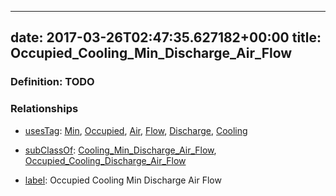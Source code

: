 
---
date: 2017-03-26T02:47:35.627182+00:00
title: Occupied_Cooling_Min_Discharge_Air_Flow
---
### Definition: TODO

### Relationships

* [usesTag](https://brickschema.org/schema/1.0/BrickFrame#usesTag): [Min](https://brickschema.org/schema/1.0/BrickTag#Min), [Occupied](https://brickschema.org/schema/1.0/BrickTag#Occupied), [Air](https://brickschema.org/schema/1.0/BrickTag#Air), [Flow](https://brickschema.org/schema/1.0/BrickTag#Flow), [Discharge](https://brickschema.org/schema/1.0/BrickTag#Discharge), [Cooling](https://brickschema.org/schema/1.0/BrickTag#Cooling)

* [subClassOf](http://www.w3.org/2000/01/rdf-schema#subClassOf): [Cooling_Min_Discharge_Air_Flow](https://brickschema.org/schema/1.0/Brick#Cooling_Min_Discharge_Air_Flow), [Occupied_Cooling_Discharge_Air_Flow](https://brickschema.org/schema/1.0/Brick#Occupied_Cooling_Discharge_Air_Flow)

* [label](http://www.w3.org/2000/01/rdf-schema#label): Occupied Cooling Min Discharge Air Flow
